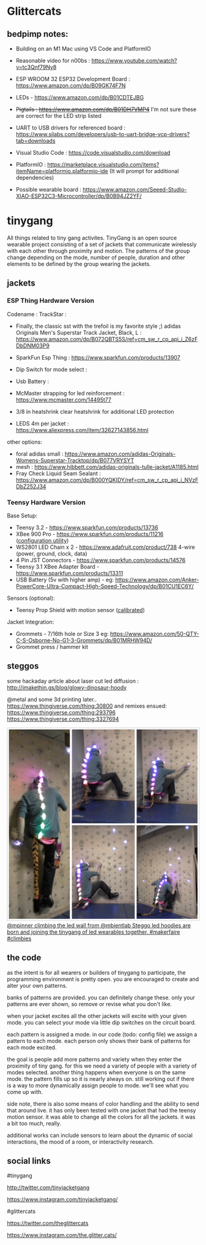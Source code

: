 # Glittercats
## bedpimp notes:
- Building on an M1 Mac using VS Code and PlatformIO
- Reasonable video for n00bs : https://www.youtube.com/watch?v=tc3Qnf79Ny8
- ESP WROOM 32 ESP32 Development Board : https://www.amazon.com/dp/B09GK74F7N
- LEDs - https://www.amazon.com/dp/B01CDTEJBG
- ~~Pigtails : https://www.amazon.com/dp/B01DH7VMP4~~ I'm not sure these are correct for the LED strip listed
- UART to USB drivers for referenced board : https://www.silabs.com/developers/usb-to-uart-bridge-vcp-drivers?tab=downloads
- Visual Studio Code : https://code.visualstudio.com/download
- PlatformIO : https://marketplace.visualstudio.com/items?itemName=platformio.platformio-ide (It will prompt for additional dependencies)

- Possible wearable board : https://www.amazon.com/Seeed-Studio-XIAO-ESP32C3-Microcontroller/dp/B0B94JZ2YF/

# tinygang
All things related to tiny gang activites. TinyGang is an open source wearable project consisting of a set of jackets that communicate wirelessly with each other through proximity and motion. The patterns of the group change depending on the mode, number of people, duration and other elements to be defined by the group wearing the jackets.

## jackets

### ESP Thing Hardware Version

Codename : TrackStar :

- Finally, the classic sst with the trefoil is my favorite style ;) adidas Originals Men's Superstar Track Jacket, Black, L : https://www.amazon.com/dp/B072QBTS5S/ref=cm_sw_r_cp_api_i_Z6zFDbDNM03P9

- SparkFun Esp Thing : https://www.sparkfun.com/products/13907
- Dip Switch for mode select : 
- Usb Battery : 
- McMaster strapping for led reinforcement : https://www.mcmaster.com/14495t77
- 3/8 in heatshrink clear heatshrink for additional LED protection
- LEDS 4m per jacket : https://www.aliexpress.com/item/32627143856.html


other options:
- foral adidas small : https://www.amazon.com/adidas-Originals-Womens-Superstar-Tracktop/dp/B077VRYSYT
- mesh : https://www.hibbett.com/adidas-originals-tulle-jacket/A1185.html
- Fray Check Liquid Seam Sealant : https://www.amazon.com/dp/B000YQKIDY/ref=cm_sw_r_cp_api_i_NVzFDbZ252J34



### Teensy Hardware Version  

Base Setup:

- Teensy 3.2 - https://www.sparkfun.com/products/13736
- XBee 900 Pro - https://www.sparkfun.com/products/11216 ([configuration utility](https://www.digi.com/products/iot-platform/xctu))
- WS2801 LED Chain x 2 - https://www.adafruit.com/product/738 
  4-wire (power, ground, clock, data)
- 4 Pin JST Connectors - https://www.sparkfun.com/products/14576
- Teensy 3.1 XBee Adapter Board - https://www.sparkfun.com/products/13311
- USB Battery (5v with higher amp) - eg: https://www.amazon.com/Anker-PowerCore-Ultra-Compact-High-Speed-Technology/dp/B01CU1EC6Y/

Sensors (optional):

- Teensy Prop Shield with motion sensor ([calibrated](https://www.pjrc.com/store/prop_shield.html))

Jacket Integration:

- Grommets - 7/16th hole or Size 3 eg: https://www.amazon.com/50-QTY-C-S-Osborne-No-G1-3-Grommets/dp/B01MRHW94D/
- Grommet press / hammer kit

## steggos

some hackaday article about laser cut led diffusion :
http://imakethin.gs/blog/glowy-dinosaur-hoody

@metal and some 3d printing later..
https://www.thingiverse.com/thing:30800
and remixes ensued: https://www.thingiverse.com/thing:293796
https://www.thingiverse.com/thing:3327694


![alt text](https://raw.githubusercontent.com/adellelin/tinygang/master/img/steggo.png)
[@mpinner climbing the led wall from @mbientlab 
Steggo led hoodies are born and joining the tinygang of led wearables together. #makerfaire #climbies](https://flic.kr/p/ekGJMU)


## the code

as the intent is for all wearers or builders of tinygang to participate, the programming environment is pretty open.  you are encouraged to create and alter your own patterns.

banks of patterns are provided. you can definitely change these. only your patterns are ever shown, so remove or revise what you don't like. 

when your jacket excites all the other jackets will excite with your given mode. you can select your mode via little dip switches on the circuit board. 

each pattern is assigned a mode. in our code (todo: config file) we assign a pattern to each mode.  each person only shows their bank of patterns for each mode excited. 

the goal is people add more patterns and variety when they enter the proximity of tiny gang.  for this we need a variety of people with a variety of modes selected. another thing happens when everyone is on the same mode. the pattern fills up so it is nearly always on. still working out if there is a way to more dynamically assign people to mode. we'll see what you come up with.

side note, there is also some means of color handling and the ability to send that around live. it has only been tested with one jacket that had the teensy motion sensor. it was able to change all the colors for all the jackets. it was a bit too much, really.

additional works can include sensors to learn about the dynamic of social interactions, the mood of a room, or interactivity research.








## social links

#tinygang

http://twitter.com/tinyjacketgang

https://www.instagram.com/tinyjacketgang/

#glittercats

https://twitter.com/theglittercats

https://www.instagram.com/the.glitter.cats/

